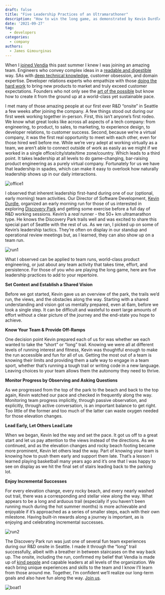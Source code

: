 ```yaml
---
draft: false
title: "Five Leadership Practices of an Ultramarathoner"
description: "How to win the long game, as demonstrated by Kevin Durdle, Vendia's Ultramarathoner and Director of Software Development"
date: '2021-09-27'
tag:
  - developers
categories:
  - company
authors:
  - James Gimourginas
---
```


When I [joined Vendia](https://www.vendia.com/blog/vendias-inspiring-vision) this past summer I knew I was joining an amazing team.  Engineers who convey complex ideas in a [readable and digestible](https://www.vendia.com/blog/tools-that-shape-products) way.  SAs with [deep technical knowledge](https://www.vendia.com/blog/sharing-data-with-fine-grained-control), customer obsession, and domain expertise.  Developer relations experts who empathize with those [doing the hard work](https://www.youtube.com/watch?v=OLnUHz_42YQ) to bring new products to market and truly exceed customer expectations.  Founders who not only see the [art of the possible](https://www.vendia.com/blog/stamti) but know how to create it from the ground up at a world-class yet sustainable pace.

I met many of those amazing people at our first ever R&D “onsite” in Seattle a few weeks after joining the company.  A few things stood out during our first week working together in-person.  First, this isn’t anyone’s first rodeo.  We know what great looks like across all aspects of a tech company: from engineering, to product, to sales, to marketing, to experience design, to developer relations, to customer success.  Second, because we’re a virtual company, it was the first real opportunity to meet with each other, even for those hired well before me.  While we’re very adept at working virtually as a team, we aren’t able to connect outside of work as easily as we might if we worked in a single office/city/state/time zone/country.  Which leads to a third point.  It takes leadership at all levels to do game-changing, bar-raising product engineering as a purely virtual company.  Fortunately for us we have that leadership in spades, which can make it easy to overlook how naturally leadership shows up in our daily interactions.

![office1](https://d24nhiikxn5jns.cloudfront.net/optimized/user-images.githubusercontent.com..85032783134681694-2ddb20fd-216f-4a54-9f8f-99745f1480b2.jpg)

I observed that inherent leadership first-hand during one of our (optional, early morning)  team activities.  Our Director of Software Development, [Kevin Durdle](https://www.linkedin.com/in/kevindurdle/), organized an early morning run for those of us interested in exploring [Discovery Park](https://goo.gl/maps/M9otvN56WjqRHPy67) and getting some exercise before a full day of R&D working sessions.  Kevin’s a _real_ runner - the 50+ km ultramarathon type.  He knows the Discovery Park trails well and was excited to share this special part of Seattle with the rest of us.  As we ran, I picked up on some of Kevin’s leadership tactics.  They’re often on display in our standup and operational review meetings but, as I learned, they can also show up on a team run.

![run1](https://d24nhiikxn5jns.cloudfront.net/optimized/user-images.githubusercontent.com..85032783134681697-aa3aeae6-627c-49d9-8819-c682a0859a14.jpg)

What I observed can be applied to team runs, world-class product engineering, or just about any team activity that takes time, effort, and persistence.  For those of you who are playing the long game, here are five leadership practices to add to your repertoire.

**Set Context and Establish a Shared Vision**

Before we got started, Kevin gave us an overview of the park, the trails we’d run, the views, and the obstacles along the way.  Starting with a shared understanding and vision got us mentally prepared, even at 6am, before we took a single step.  It can be difficult and wasteful to exert large amounts of effort without a clear picture of the journey and the end-state you hope to achieve.

**Know Your Team & Provide Off-Ramps**

One decision point Kevin prepared each of us for was whether we each wanted to take the “short” or “long” trail.  Knowing we were all at different levels of running interest and fitness, Kevin was thoughtful enough to make the run accessible and fun for all of us.  Getting the most out of a team is knowing their limits and providing them a safe way to engage in a team sport, whether that’s running a tough trail or writing code in a new language.  Leaving choices to your team allows them the autonomy they need to thrive.

**Monitor Progress by Observing and Asking Questions**

As we progressed from the top of the park to the beach and back to the top again, Kevin watched our pace and checked in frequently along the way.  Monitoring team progress implicitly, through passive observation, and explicitly, through active conversation, is an important balance to get right.  Too little of the former and too much of the latter can waste oxygen needed for those elevation changes.

**Lead Early, Let Others Lead Late**

When we began, Kevin led the way and set the pace.  It got us off to a great start and let us pay attention to the views instead of the directions.  As we continued, and as the elevation changes and rocky beach footing became more prominent, Kevin let others lead the way.  Part of knowing your team is knowing how to push them early and support them late.  That’s a lesson I learned playing basketball many years ago and it’s one that I was happy to see on display as we hit the final set of stairs leading back to the parking lot.

**Enjoy Incremental Successes**

For every elevation change, every rocky beach, and every nearly washed out trail, there was a corresponding and stellar view along the way.  What appears to be a long and arduous trail (especially if you haven’t been running much during the hot summer months) is more achievable and enjoyable if it’s approached as a series of smaller steps, each with their own milestone.  Having built-in rewards along a journey is important, as is enjoying and celebrating incremental successes.

![run2](https://d24nhiikxn5jns.cloudfront.net/optimized/user-images.githubusercontent.com..85032783134681704-74052fa4-ceb0-46af-9ff7-50029687d904.jpg)

The Discovery Park run was just one of several fun team experiences during our R&D onsite in Seattle.  I made it through the “long” trail successfully, albeit with a breather in between staircases on the way back up.  The onsite, including the run, confirmed my belief that Vendia is made up of [kind people](https://www.vendia.com/kind-humans) and capable leaders at all levels of the organization.  We each bring unique experiences and skills to the team and I know I’ll learn from those around me. Together, I’m confident we’ll realize our long-term goals and also have fun along the way.  [Join us](https://boards.greenhouse.io/vendia).

![boat1](https://d24nhiikxn5jns.cloudfront.net/optimized/user-images.githubusercontent.com..85032783134681707-8e4e79b6-727a-4db7-ac28-81a703755a40.jpg)
